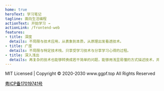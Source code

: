 ```yaml
---
home: true
heroText: 学习笔记
tagline: 面向生活编程
actionText: 开始学习 →
actionLink: /frontend-web
features:
- title: 深度
  details: 不局限与技术应用，从表象到本质，从原理出发看透技术。
- title: 广度
  details: 不局限与特定技术栈，只享受学习技术与分享学习心得的过程。
- title: 深入浅出
  details: 再复杂的技术也能够转换成若干简单的问题，能够用浅显易懂的方式描述技术，并让别人理解，是检验自己技术理解程度的重要方式。
---
```


<div class="footer">
  <p>MIT Licensed | Copyright © 2020-2030 www.ggpf.top All Rights Reserved</p>
  <p>
    <a href="http://www.beian.miit.gov.cn/" target="_blank">
      <span style="color:#000;">粤ICP备17019741号</span>
    </a>
  </p>
</div>
